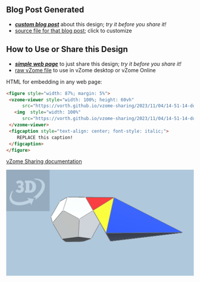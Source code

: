 
## Blog Post Generated

 - [***custom blog post***](<https://vorth.github.io/vzome-sharing/2023/11/04/dodecahedron-stellations-14-51-14.html>) about this design; *try it before you share it!*
 - [source file for that blog post](<https://github.com/vorth/vzome-sharing/edit/main/_posts/2023-11-04-dodecahedron-stellations-14-51-14.md>); click to customize
 


## How to Use or Share this Design

 - [***simple web page***](<https://vorth.github.io/vzome-sharing/2023/11/04/14-51-14-dodecahedron-stellations/>) to just share this design; *try it before you share it!*
 - [raw vZome file](<https://raw.githubusercontent.com/vorth/vzome-sharing/main/2023/11/04/14-51-14-dodecahedron-stellations/dodecahedron-stellations.vZome>) to use in vZome desktop or vZome Online
 
 HTML for embedding in any web page:
 ```html
<figure style="width: 87%; margin: 5%">
  <vzome-viewer style="width: 100%; height: 60vh"
       src="https://vorth.github.io/vzome-sharing/2023/11/04/14-51-14-dodecahedron-stellations/dodecahedron-stellations.vZome" >
    <img  style="width: 100%"
       src="https://vorth.github.io/vzome-sharing/2023/11/04/14-51-14-dodecahedron-stellations/dodecahedron-stellations.png" >
  </vzome-viewer>
  <figcaption style="text-align: center; font-style: italic;">
     REPLACE this caption!
  </figcaption>
</figure>
 ```

[vZome Sharing documentation](https://vzome.github.io/vzome/sharing.html#how-it-works)

![Image](<dodecahedron-stellations.png>)

